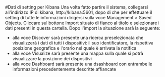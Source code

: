 #Dati di setting per Kibana
Una volta fatto partire il sistema, collegarsi all'indirizzo IP di kibana, http://kibana:5601,
dopo di che per effettuare il setting di tutte le informazioni dirigersi sulla voce Management > Saved Objects.
Cliccare sul bottone Import situato di fianco al titolo e selezionare i dati presenti in questa cartella.
Dopo l'import la situazione sarà la seguente:
- alla voce Discover sarà presente una ricerca preselezionata che visualizzerà i dati di tutti i dispositivi: il suo identificatore, la rispettiva posizione geografica e l'orario nel quale è arrivata la notifica
- alla voce Visualize sarà presente una mappa sulla quale si potrà visualizzare la posizione dei dispositivi
- alla voce Dashboard sarà presente una dsashboard con entrambe le informazioni precedentemente descritte affiancate

